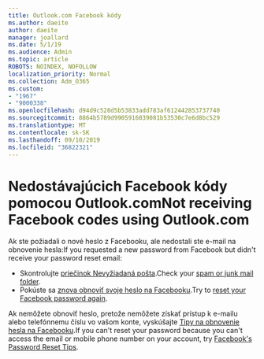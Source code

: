 ```yaml
---
title: Outlook.com Facebook kódy
ms.author: daeite
author: daeite
manager: joallard
ms.date: 5/1/19
ms.audience: Admin
ms.topic: article
ROBOTS: NOINDEX, NOFOLLOW
localization_priority: Normal
ms.collection: Adm_O365
ms.custom:
- "1967"
- "9000338"
ms.openlocfilehash: d94d9c528d5b53833add783af612442853737740
ms.sourcegitcommit: 8864b5789d9905916039081b53530c7e6d8bc529
ms.translationtype: MT
ms.contentlocale: sk-SK
ms.lasthandoff: 09/10/2019
ms.locfileid: "36822321"
---
```

# <a name="not-receiving-facebook-codes-using-outlookcom"></a><span data-ttu-id="67d48-102">Nedostávajúcich Facebook kódy pomocou Outlook.com</span><span class="sxs-lookup"><span data-stu-id="67d48-102">Not receiving Facebook codes using Outlook.com</span></span>

<span data-ttu-id="67d48-103">Ak ste požiadali o nové heslo z Facebooku, ale nedostali ste e-mail na obnovenie hesla:</span><span class="sxs-lookup"><span data-stu-id="67d48-103">If you requested a new password from Facebook but didn't receive your password reset email:</span></span>

- <span data-ttu-id="67d48-104">Skontrolujte [priečinok Nevyžiadaná pošta](https://outlook.live.com/mail/junkemail).</span><span class="sxs-lookup"><span data-stu-id="67d48-104">Check your [spam or junk mail folder](https://outlook.live.com/mail/junkemail).</span></span>
- <span data-ttu-id="67d48-105">Pokúste sa [znova obnoviť svoje heslo na Facebooku](https://aka.ms/facebook-password-reset).</span><span class="sxs-lookup"><span data-stu-id="67d48-105">Try to [reset your Facebook password again](https://aka.ms/facebook-password-reset).</span></span>

<span data-ttu-id="67d48-106">Ak nemôžete obnoviť heslo, pretože nemôžete získať prístup k e-mailu alebo telefónnemu číslu vo vašom konte, vyskúšajte [Tipy na obnovenie hesla na Facebooku](https://aka.ms/facebook-password-help).</span><span class="sxs-lookup"><span data-stu-id="67d48-106">If you can't reset your password because you can't access the email or mobile phone number on your account, try [Facebook's Password Reset Tips](https://aka.ms/facebook-password-help).</span></span>